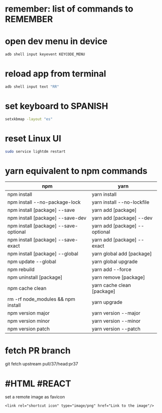 # remember: list of commands to REMEMBER

# open dev menu in device
```bash
adb shell input keyevent KEYCODE_MENU
```

# reload app from terminal
```bash
adb shell input text "RR"
```

# set keyboard to SPANISH
```bash
setxkbmap -layout "es"
```

# reset Linux UI
```bash
sudo service lightdm restart
```

# yarn equivalent to npm commands
|npm   |yarn   |
|---|---|
|npm install   |yarn install   |	
|npm install --no-package-lock	|yarn install --no-lockfile   |
|npm install [package] --save   |yarn add [package]   |
|npm install [package] --save-dev  |yarn add [package] --dev   |
|npm install [package] --save-optional   |yarn add [package] --optional   |
|npm install [package] --save-exact   |yarn add [package] --exact   |
|npm install [package] --global   |yarn global add [package]   |
|npm update --global   |yarn global upgrade   |
|npm rebuild   |yarn add --force   |
|npm uninstall [package]  |yarn remove [package]   |
|npm cache clean   |yarn cache clean [package]   |
|rm -rf node_modules && npm install   |yarn upgrade   |
|npm version major   |yarn version --major   |
|npm version minor   |yarn version --minor   |
|npm version patch   |yarn version --patch   |

# fetch PR branch
git fetch upstream pull/37/head:pr37

# #HTML #REACT
set a remote image as favicon

```
<link rel="shortcut icon" type="image/png" href="Link to the image"/>
```

